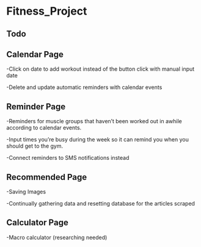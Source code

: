 # Fitness_Project


## Todo

## Calendar Page

-Click on date to add workout instead of the button click with manual input date

-Delete and update automatic reminders with calendar events

## Reminder Page

-Reminders for muscle groups that haven’t been worked out in awhile according to calendar events. 

-Input times you’re busy during the week so it can remind you when you should get to the gym. 

-Connect reminders to SMS notifications instead

## Recommended Page

-Saving Images

-Continually gathering data and resetting database for the articles scraped

## Calculator Page

-Macro calculator (researching needed)
